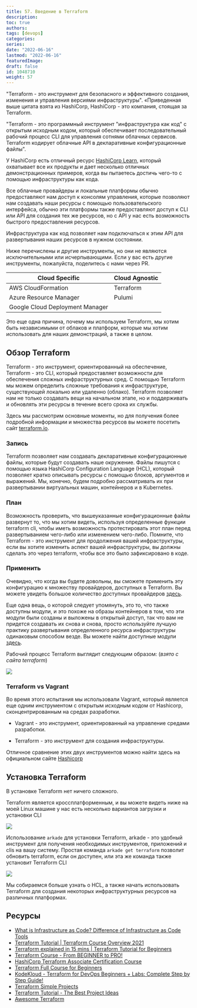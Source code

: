 ```yaml
---
title: 57. Введение в Terraform
description: 
toc: true
authors:
tags: [devops]
categories:
series: 
date: "2022-06-16"
lastmod: "2022-06-16"
featuredImage:
draft: false
id: 1048710
weight: 57
---
```


"Terraform - это инструмент для безопасного и эффективного создания, изменения и управления версиями инфраструктуры". 
«Приведенная выше цитата взята из HashiCorp, HashiCorp - это компания, стоящая за Terraform. 

"Terraform - это программный инструмент "инфраструктура как код" с открытым исходным кодом, который обеспечивает последовательный рабочий процесс CLI для управления сотнями облачных сервисов. Terraform кодирует облачные API в декларативные конфигурационные файлы".

У HashiCorp есть отличный ресурс [HashiCorp Learn](https://learn.hashicorp.com/terraform?utm_source=terraform_io&utm_content=terraform_io_hero), который охватывает все их продукты и дает несколько отличных демонстрационных примеров, когда вы пытаетесь достичь чего-то с помощью инфраструктуры как кода. 

Все облачные провайдеры и локальные платформы обычно предоставляют нам доступ к консолям управления, которые позволяют нам создавать наши ресурсы с помощью пользовательского интерфейса, обычно эти платформы также предоставляют доступ к CLI или API для создания тех же ресурсов, но с API у нас есть возможность быстрого предоставления ресурсов. 

Инфраструктура как код позволяет нам подключаться к этим API для развертывания наших ресурсов в нужном состоянии. 

Ниже перечислены и другие инструменты, но они не являются исключительными или исчерпывающими. Если у вас есть другие инструменты, пожалуйста, поделитесь с нами через PR.  

| Cloud Specific                  | Cloud Agnostic |
| ------------------------------- | -------------- |
| AWS CloudFormation              | Terraform      |
| Azure Resource Manager          | Pulumi         |
| Google Cloud Deployment Manager |                |

Это еще одна причина, почему мы используем Terraform, мы хотим быть независимыми от облаков и платформ, которые мы хотим использовать для наших демонстраций, а также в целом. 

## Обзор Terraform 

Terraform - это инструмент, ориентированный на обеспечение, Terraform - это CLI, который предоставляет возможности для обеспечения сложных инфраструктурных сред. С помощью Terraform мы можем определить сложные требования к инфраструктуре, существующей локально или удаленно (облако). Terraform позволяет нам не только создавать вещи на начальном этапе, но и поддерживать и обновлять эти ресурсы в течение всего срока их службы.  

Здесь мы рассмотрим основные моменты, но для получения более подробной информации и множества ресурсов вы можете посетить сайт [terraform.io](https://www.terraform.io/).

### Запись

Terraform позволяет нам создавать декларативные конфигурационные файлы, которые будут создавать наше окружение. Файлы пишутся с помощью языка HashiCorp Configuration Language (HCL), который позволяет кратко описывать ресурсы с помощью блоков, аргументов и выражений. Мы, конечно, будем подробно рассматривать их при развертывании виртуальных машин, контейнеров и в Kubernetes. 

### План

Возможность проверить, что вышеуказанные конфигурационные файлы развернут то, что мы хотим видеть, используя определенные функции terraform cli, чтобы иметь возможность протестировать этот план перед развертыванием чего-либо или изменением чего-либо. Помните, что Terraform - это инструмент для продолжения вашей инфраструктуры, если вы хотите изменить аспект вашей инфраструктуры, вы должны сделать это через terraform, чтобы все это было зафиксировано в коде. 

### Применить

Очевидно, что когда вы будете довольны, вы сможете применить эту конфигурацию к множеству провайдеров, доступных в Terraform. Вы можете увидеть большое количество доступных провайдеров [здесь](https://registry.terraform.io/browse/providers).

Еще одна вещь, о которой следует упомянуть, это то, что также доступны модули, и это похоже на образы контейнеров в том, что эти модули были созданы и выложены в открытый доступ, так что вам не придется создавать их снова и снова, просто используйте лучшую практику развертывания определенного ресурса инфраструктуры одинаковым способом везде. Вы можете найти доступные модули [здесь](https://registry.terraform.io/browse/modules).

Рабочий процесс Terraform выглядит следующим образом: (*взято с сайта terraform*)

![](../images/Day57_IAC3.ru.png?v1)

### Terraform vs Vagrant

Во время этого испытания мы использовали Vagrant, который является еще одним инструментом с открытым исходным кодом от Hashicorp, сконцентрированным на средах разработки. 

- Vagrant - это инструмент, ориентированный на управление средами разработки.

- Terraform - это инструмент для создания инфраструктуры. 

Отличное сравнение этих двух инструментов можно найти здесь на официальном сайте [Hashicorp](https://www.vagrantup.com/intro/vs/terraform)

## Установка Terraform 

В установке Terraform нет ничего сложного. 

Terraform является кроссплатформенным, и вы можете видеть ниже на моей Linux машине у нас есть несколько вариантов загрузки и установки CLI 

![](../images/Day57_IAC2.ru.png?v1)


Использование `arkade` для установки Terraform, arkade - это удобный инструмент для получения необходимых инструментов, приложений и clis на вашу систему. Простая команда `arkade get terraform` позволит обновить terraform, если он доступен, или эта же команда также установит Terraform CLI

![](../images/Day57_IAC1.ru.png?v1)

Мы собираемся больше узнать о HCL, а также начать использовать Terraform для создания некоторых инфраструктурных ресурсов на различных платформах. 

## Ресурсы 
- [What is Infrastructure as Code? Difference of Infrastructure as Code Tools ](https://www.youtube.com/watch?v=POPP2WTJ8es)
- [Terraform Tutorial | Terraform Course Overview 2021](https://www.youtube.com/watch?v=m3cKkYXl-8o)
- [Terraform explained in 15 mins | Terraform Tutorial for Beginners ](https://www.youtube.com/watch?v=l5k1ai_GBDE)
- [Terraform Course - From BEGINNER to PRO!](https://www.youtube.com/watch?v=7xngnjfIlK4&list=WL&index=141&t=16s)
- [HashiCorp Terraform Associate Certification Course](https://www.youtube.com/watch?v=V4waklkBC38&list=WL&index=55&t=111s)
- [Terraform Full Course for Beginners](https://www.youtube.com/watch?v=EJ3N-hhiWv0&list=WL&index=39&t=27s)
- [KodeKloud -  Terraform for DevOps Beginners + Labs: Complete Step by Step Guide!](https://www.youtube.com/watch?v=YcJ9IeukJL8&list=WL&index=16&t=11s)
- [Terraform Simple Projects](https://terraform.joshuajebaraj.com/)
- [Terraform Tutorial - The Best Project Ideas](https://www.youtube.com/watch?v=oA-pPa0vfks)
- [Awesome Terraform](https://github.com/shuaibiyy/awesome-terraform)


